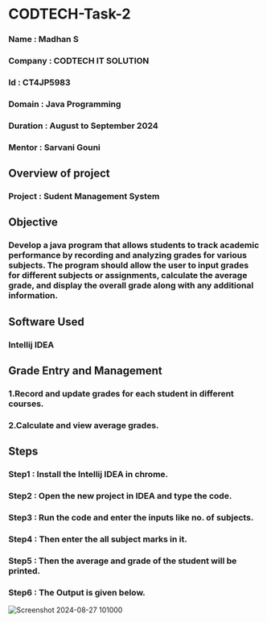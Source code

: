 # CODTECH-Task-2

### Name : Madhan S

### Company : CODTECH IT SOLUTION

### Id : CT4JP5983

### Domain : Java Programming

### Duration : August to September 2024

### Mentor : Sarvani Gouni

## Overview of project

### Project : Sudent Management System

## Objective

### Develop a java program that allows students to track academic performance by recording and analyzing grades for various subjects. The program should allow the user to input grades for different subjects or assignments, calculate the average grade, and display the overall grade along with any additional information.

## Software Used 

### Intellij IDEA

## Grade Entry and Management

###    1.Record and update grades for each student in different courses.
###    2.Calculate and view average grades.


## Steps

### Step1 : Install the Intellij IDEA in chrome.

### Step2 : Open the new project in IDEA and type the code.

### Step3 : Run the code and enter the inputs like no. of subjects.

### Step4 : Then enter the all subject marks in it.

### Step5 : Then the average and grade of the student will be printed.

### Step6 : The Output is given below.



![Screenshot 2024-08-27 101000](https://github.com/user-attachments/assets/21b386dd-7489-4689-b9b1-2c61021d6c65)

